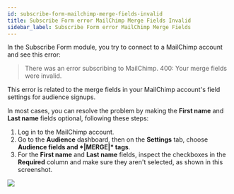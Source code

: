 ```yaml
---
id: subscribe-form-mailchimp-merge-fields-invalid
title: Subscribe Form error MailChimp Merge Fields Invalid
sidebar_label: Subscribe Form error MailChimp Merge Fields
---
```


In the Subscribe Form module, you try to connect to a MailChimp account and see this error:

> There was an error subscribing to MailChimp. 400: Your merge fields were invalid.

This error is related to the merge fields in your MailChimp account's field settings for audience signups. 

In most cases, you can resolve the problem by making the **First name** and **Last name** fields optional, following these steps:

1. Log in to the MailChimp account.
2. Go to the **Audience** dashboard, then on the **Settings** tab, choose **Audience fields and \*|MERGE|\* tags**.
3. For the **First name** and **Last name** fields, inspect the checkboxes in the **Required** column and make sure they aren't selected, as shown in this screenshot.

![](/img/mailchimp-merge-error.png)
